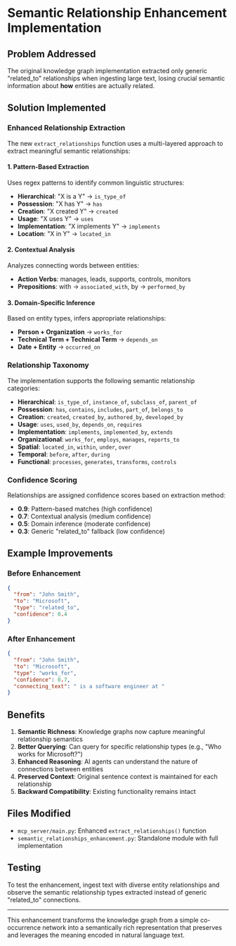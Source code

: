 # Semantic Relationship Enhancement Implementation

## Problem Addressed

The original knowledge graph implementation extracted only generic "related_to" relationships when ingesting large text, losing crucial semantic information about **how** entities are actually related.

## Solution Implemented

### Enhanced Relationship Extraction

The new `extract_relationships` function uses a multi-layered approach to extract meaningful semantic relationships:

#### 1. Pattern-Based Extraction
Uses regex patterns to identify common linguistic structures:

- **Hierarchical**: "X is a Y" → `is_type_of`
- **Possession**: "X has Y" → `has`
- **Creation**: "X created Y" → `created`
- **Usage**: "X uses Y" → `uses`
- **Implementation**: "X implements Y" → `implements`
- **Location**: "X in Y" → `located_in`

#### 2. Contextual Analysis
Analyzes connecting words between entities:

- **Action Verbs**: manages, leads, supports, controls, monitors
- **Prepositions**: with → `associated_with`, by → `performed_by`

#### 3. Domain-Specific Inference
Based on entity types, infers appropriate relationships:

- **Person + Organization** → `works_for`
- **Technical Term + Technical Term** → `depends_on`
- **Date + Entity** → `occurred_on`

### Relationship Taxonomy

The implementation supports the following semantic relationship categories:

- **Hierarchical**: `is_type_of`, `instance_of`, `subclass_of`, `parent_of`
- **Possession**: `has`, `contains`, `includes`, `part_of`, `belongs_to`
- **Creation**: `created`, `created_by`, `authored_by`, `developed_by`
- **Usage**: `uses`, `used_by`, `depends_on`, `requires`
- **Implementation**: `implements`, `implemented_by`, `extends`
- **Organizational**: `works_for`, `employs`, `manages`, `reports_to`
- **Spatial**: `located_in`, `within`, `under`, `over`
- **Temporal**: `before`, `after`, `during`
- **Functional**: `processes`, `generates`, `transforms`, `controls`

### Confidence Scoring

Relationships are assigned confidence scores based on extraction method:

- **0.9**: Pattern-based matches (high confidence)
- **0.7**: Contextual analysis (medium confidence)  
- **0.5**: Domain inference (moderate confidence)
- **0.3**: Generic "related_to" fallback (low confidence)

## Example Improvements

### Before Enhancement
```json
{
  "from": "John Smith", 
  "to": "Microsoft",
  "type": "related_to",
  "confidence": 0.4
}
```

### After Enhancement
```json
{
  "from": "John Smith",
  "to": "Microsoft", 
  "type": "works_for",
  "confidence": 0.7,
  "connecting_text": " is a software engineer at "
}
```

## Benefits

1. **Semantic Richness**: Knowledge graphs now capture meaningful relationship semantics
2. **Better Querying**: Can query for specific relationship types (e.g., "Who works for Microsoft?")
3. **Enhanced Reasoning**: AI agents can understand the nature of connections between entities
4. **Preserved Context**: Original sentence context is maintained for each relationship
5. **Backward Compatibility**: Existing functionality remains intact

## Files Modified

- `mcp_server/main.py`: Enhanced `extract_relationships()` function
- `semantic_relationships_enhancement.py`: Standalone module with full implementation

## Testing

To test the enhancement, ingest text with diverse entity relationships and observe the semantic relationship types extracted instead of generic "related_to" connections.

---

This enhancement transforms the knowledge graph from a simple co-occurrence network into a semantically rich representation that preserves and leverages the meaning encoded in natural language text.
